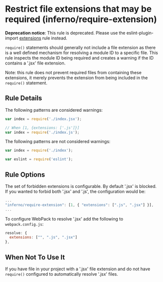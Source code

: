 # Restrict file extensions that may be required (inferno/require-extension)

**Deprecation notice**: This rule is deprecated. Please use the eslint-plugin-import [extensions](https://github.com/benmosher/eslint-plugin-import/blob/master/docs/rules/extensions.md) rule instead.

`require()` statements should generally not include a file extension as there is a well defined mechanism for resolving a module ID to a specific file. This rule inspects the module ID being required and creates a warning if the ID contains a '.jsx' file extension.

Note: this rule does not prevent required files from containing these extensions, it merely prevents the extension from being included in the `require()` statement.

## Rule Details

The following patterns are considered warnings:

```js
var index = require('./index.jsx');

// When [1, {extensions: ['.js']}]
var index = require('./index.js');
```

The following patterns are not considered warnings:

```js
var index = require('./index');

var eslint = require('eslint');
```

## Rule Options

The set of forbidden extensions is configurable. By default '.jsx' is blocked. If you wanted to forbid both '.jsx' and '.js', the configuration would be:

```js
...
"inferno/require-extension": [1, { "extensions": [".js", ".jsx"] }],
...
```

To configure WebPack to resolve '.jsx' add the following to `webpack.config.js`:

```js
resolve: {
  extensions: ["", ".js", ".jsx"]
},
```

## When Not To Use It

If you have file in your project with a '.jsx' file extension and do not have `require()` configured to automatically resolve '.jsx' files.
